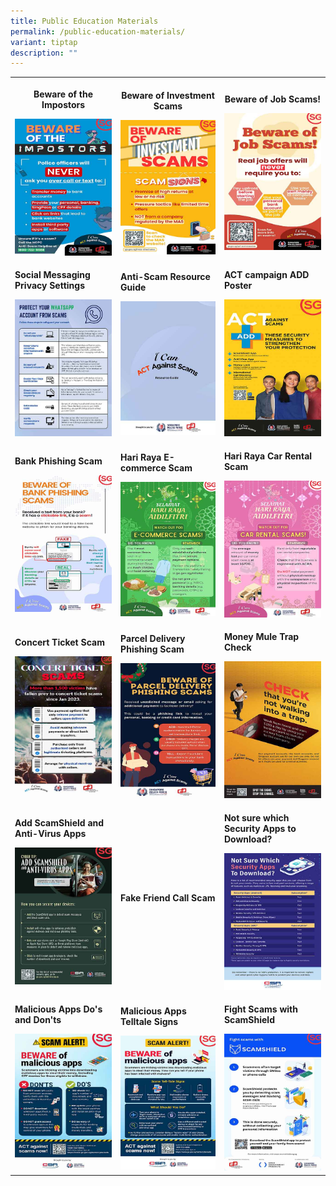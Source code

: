 ```yaml
---
title: Public Education Materials
permalink: /public-education-materials/
variant: tiptap
description: ""
---
```

<table style="minWidth: 75px">
<colgroup>
<col>
<col>
<col>
</colgroup>
<tbody>
<tr>
<th rowspan="1" colspan="1">
<p><strong>Beware of the Impostors</strong>
</p>
<div class="isomer-image-wrapper">
<img style="width: 100%" height="auto" width="100%" alt="" src="/images/Public Education Materials/HDB DDPs/GOIS_2_SA_Full__1080x1920_.jpg">
</div>
</th>
<th rowspan="1" colspan="1">
<p><strong>Beware of Investment Scams</strong>
</p><a class="isomer-image-wrapper" href="/files/HDB%20DDPs/beware_investment_scam.pdf"><img style="width: 100%" height="auto" width="100%" alt="" src="/images/Public Education Materials/HDB DDPs/Beware_Investment_Scam_1080x1920_.jpg"></a>
</th>
<th rowspan="1" colspan="1">
<p><strong>Beware of Job Scams!</strong>
</p><a class="isomer-image-wrapper" href="/files/HDB%20DDPs/Beware_Job_Scam.pdf"><img style="width: 100%" height="auto" width="100%" alt="" src="/images/Public Education Materials/HDB DDPs/Job_Scam_1080x1920_.jpg"></a>
</th>
</tr>
<tr>
<td rowspan="1" colspan="1">
<p><strong>Social Messaging Privacy Settings</strong>
</p><a class="isomer-image-wrapper" href="/files/HDB%20DDPs/Social_Media_Privacy_Settings_Infographic.pdf"><img style="width: 100%" height="auto" width="100%" alt="" src="/images/Public Education Materials/HDB DDPs/Whatsapp_Privacy_Settings_Infographic_1080x1920_.jpg"></a>
</td>
<td rowspan="1" colspan="1">
<p><strong>Anti-Scam Resource Guide</strong>
</p><a class="isomer-image-wrapper" href="https://www.police.gov.sg/-/media/Spf/Advisories/Scams/SPF-Anti-Scam-Resource-Guide.ashx"><img style="width: 100%" height="auto" width="100%" alt="" src="/images/Public Education Materials/Others/SPF_Anti_Scam_Resource_Guide.jpg"></a>
</td>
<td rowspan="1" colspan="1">
<p><strong>ACT campaign ADD Poster</strong>
</p><a class="isomer-image-wrapper" href="/files/HDB%20DDPs/ADD_Round_Up_KV.pdf"><img style="width: 100%" height="auto" width="100%" alt="" src="/images/Public Education Materials/HDB DDPs/ACT_ADD_Round_Up.jpg"></a>
</td>
</tr>
<tr>
<td rowspan="1" colspan="1">
<p><strong>Bank Phishing Scam</strong>
</p><a class="isomer-image-wrapper" href="/files/HDB%20DDPs/Bank_Phishing_Scam.pdf"><img style="width: 100%" height="auto" width="100%" alt="" src="/images/Public Education Materials/HDB DDPs/BPS_SA_Full__1080x1920_.jpg"></a>
</td>
<td rowspan="1" colspan="1">
<p><strong>Hari Raya E-commerce Scam</strong>
</p><a class="isomer-image-wrapper" href="/files/HDB%20DDPs/Hari_Raya_E_commerce_Scam.pdf"><img style="width: 100%" height="auto" width="100%" alt="" src="/images/Public Education Materials/HDB DDPs/HR_ECS__1080x1920_.jpg"></a>
</td>
<td rowspan="1" colspan="1">
<p><strong>Hari Raya Car Rental Scam</strong>
</p><a class="isomer-image-wrapper" href="/files/HDB%20DDPs/Hari_Raya_Car_Rental_Scam.pdf"><img style="width: 100%" height="auto" width="100%" alt="" src="/images/Public Education Materials/HDB DDPs/HR_CRS__1080x1920_.jpg"></a>
</td>
</tr>
<tr>
<td rowspan="1" colspan="1">
<p><strong>Concert Ticket Scam</strong>
</p><a class="isomer-image-wrapper" href="/files/HDB%20DDPs/Concert_Ticket_Scam.pdf"><img style="width: 100%" height="auto" width="100%" alt="" src="/images/Public Education Materials/HDB DDPs/CTS_SA_Full__1080x1920_.jpg"></a>
</td>
<td rowspan="1" colspan="1">
<p><strong>Parcel Delivery Phishing Scam</strong>
</p><a class="isomer-image-wrapper" href="/files/HDB%20DDPs/Parcel_Delivery_Phishing_Scam.pdf"><img style="width: 100%" height="auto" width="100%" alt="" src="/images/Public Education Materials/HDB DDPs/Parcel_Delivery_Scam_1080x1920_.jpg"></a>
</td>
<td rowspan="1" colspan="1">
<p><strong>Money Mule Trap Check</strong>
</p><a class="isomer-image-wrapper" href="/files/HDB%20DDPs/CHECK_Money_Mule.pdf"><img style="width: 100%" height="auto" width="100%" alt="" src="/images/Public Education Materials/HDB DDPs/money_mule.jpg"></a>
</td>
</tr>
<tr>
<td rowspan="1" colspan="1">
<p><strong>Add ScamShield and Anti-Virus Apps</strong>
</p><a class="isomer-image-wrapper" href="/files/HDB%20DDPs/CSA_Security_Apps_KV.pdf"><img style="width: 100%" height="auto" width="100%" alt="" src="/images/Public Education Materials/HDB DDPs/ScamShield_Antivirus_App.jpg"></a>
</td>
<td rowspan="1" colspan="1">
<p><strong>Fake Friend Call Scam</strong>
</p>
</td>
<td rowspan="1" colspan="1">
<p><strong>Not sure which Security Apps to Download?</strong>
</p>
<div class="isomer-image-wrapper">
<img style="width: 100%" height="auto" width="100%" alt="" src="/images/Public Education Materials/HDB DDPs/Security_Apps_Infographic_1080x1920.jpg">
</div>
</td>
</tr>
<tr>
<td rowspan="1" colspan="1">
<p><strong>Malicious Apps Do's and Don'ts</strong>
</p>
<div class="isomer-image-wrapper">
<img style="width: 100%" height="auto" width="100%" alt="" src="/images/Public Education Materials/HDB DDPs/Malicious_Apps_Dos___Donts__1080_x_1920_.jpg">
</div>
</td>
<td rowspan="1" colspan="1">
<p><strong>Malicious Apps Telltale Signs</strong>
</p><a class="isomer-image-wrapper" href="/files/HDB%20DDPs/CSA_Malware_KV.pdf"><img style="width: 100%" height="auto" width="100%" alt="" src="/images/Public Education Materials/HDB DDPs/Malicious_Apps_Telltale___What_to_Do__1080_x_1920_.jpg"></a>
</td>
<td rowspan="1" colspan="1">
<p><strong>Fight Scams with ScamShield</strong>
</p>
<div class="isomer-image-wrapper">
<img style="width: 100%" height="auto" width="100%" alt="" src="/images/Public Education Materials/HDB DDPs/ScamShield_1080x1920_.jpg">
</div>
</td>
</tr>
</tbody>
</table>
<p></p>